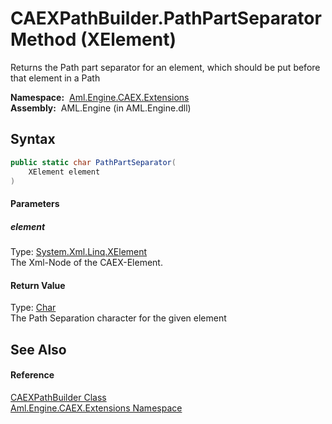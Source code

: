 CAEXPathBuilder.PathPartSeparator Method (XElement)
===================================================
Returns the Path part separator for an element, which should be put before that element in a Path

  **Namespace:**  [Aml.Engine.CAEX.Extensions][1]  
  **Assembly:**  AML.Engine (in AML.Engine.dll)

Syntax
------

```csharp
public static char PathPartSeparator(
	XElement element
)
```

#### Parameters

##### *element*
Type: [System.Xml.Linq.XElement][2]  
 The Xml-Node of the CAEX-Element.

#### Return Value
Type: [Char][3]  
 The Path Separation character for the given element 

See Also
--------

#### Reference
[CAEXPathBuilder Class][4]  
[Aml.Engine.CAEX.Extensions Namespace][1]  

[1]: ../README.md
[2]: https://docs.microsoft.com/dotnet/api/system.xml.linq.xelement
[3]: https://docs.microsoft.com/dotnet/api/system.char
[4]: README.md
[5]: https://www.automationml.org
[6]: ../../icons/logoShade.png